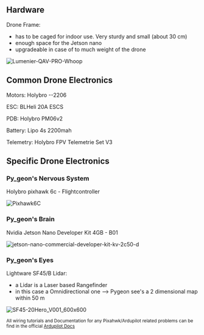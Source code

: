 ## Hardware

Drone Frame:
- has to be caged for indoor use. Very sturdy and small (about 30 cm)
- enough space for the Jetson nano
- upgradeable in case of to much weight of the drone


![Lumenier-QAV-PRO-Whoop](https://user-images.githubusercontent.com/132343254/235874102-3e5f300e-a3e4-411e-8670-1d65aebb5686.jpg)

## Common Drone Electronics 
Motors:
Holybro --2206

ESC:
BLHeli 20A ESCS

PDB:
Holybro PM06v2

Battery:
Lipo 4s 2200mah

Telemetry:
Holybro FPV Telemetrie Set V3

## Specific Drone Electronics


### Py_geon's Nervous System

Holybro pixhawk 6c - Flightcontroller

![Pixhawk6C](https://user-images.githubusercontent.com/132343254/235888053-6c7279e5-fbce-4cd0-9dac-f84b8f615978.png)



### Py_geon's Brain

Nvidia Jetson Nano Developer Kit 4GB - B01

![jetson-nano-commercial-developer-kit-kv-2c50-d](https://user-images.githubusercontent.com/132343254/235887570-7a410b7c-e259-4acc-8224-0abd81ca78f7.jpg)


### Py_geon's Eyes

Lightware SF45/B Lidar:
- a Lidar is a Laser based Rangefinder
- in this case a Omnidirectional one --> Pygeon see's a 2 dimensional map within 50 m

![SF45-20Hero_V001_600x600](https://user-images.githubusercontent.com/132343254/235890863-76cda089-e446-4db2-8dc6-bc1332735bba.jpg)


<sub>All wiring tutorials and Documentation for any Pixahwk/Ardupilot related problems can be find in the official [Ardupilot Docs](https://ardupilot.org/copter/index.html)</sub>
